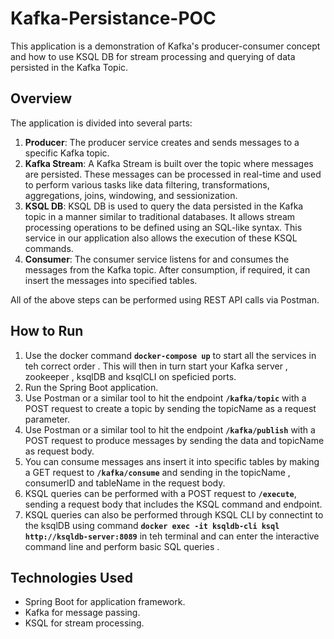 # Kafka-Persistance-POC

This application is a demonstration of Kafka's producer-consumer concept and how to use KSQL DB for stream processing and querying of data persisted in the Kafka Topic.

## **Overview**

The application is divided into several parts:

1. **Producer**: The producer service creates and sends messages to a specific Kafka topic.
2. **Kafka Stream**: A Kafka Stream is built over the topic where messages are persisted. These messages can be processed in real-time and used to perform various tasks like data filtering, transformations, aggregations, joins, windowing, and sessionization.
3. **KSQL DB**: KSQL DB is used to query the data persisted in the Kafka topic in a manner similar to traditional databases. It allows stream processing operations to be defined using an SQL-like syntax. This service in our application also allows the execution of these KSQL commands.
4. **Consumer**: The consumer service listens for and consumes the messages from the Kafka topic. After consumption, if required, it can insert the messages into specified tables.

All of the above steps can be performed using REST API calls via Postman.

## **How to Run**

1. Use the docker command **`docker-compose up`** to start all the services in teh correct order . This will then in turn start your Kafka server , zookeeper , ksqlDB and ksqlCLI on speficied ports.
2. Run the Spring Boot application.
3. Use Postman or a similar tool to hit the endpoint **`/kafka/topic`** with a POST request to create a topic by sending the topicName as a request parameter.
4. Use Postman or a similar tool to hit the endpoint **`/kafka/publish`** with a POST request to produce messages by sending the data and topicName as request body.
5. You can consume messages ans insert it into specific tables by making a GET request to **`/kafka/consume`** and sending in the topicName , consumerID and tableName in the request body.
6. KSQL queries can be performed with a POST request to **`/execute`**, sending a request body that includes the KSQL command and endpoint.
7. KSQL queries can also be performed through KSQL CLI by connectint to the ksqlDB using command **`docker exec -it ksqldb-cli ksql http://ksqldb-server:8089`** in teh terminal and can enter the interactive command line and perform basic SQL queries . 

## **Technologies Used**

- Spring Boot for application framework.
- Kafka for message passing.
- KSQL for stream processing.
